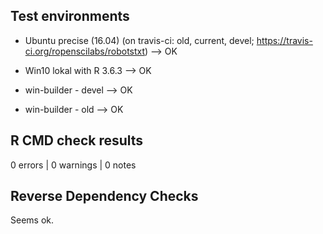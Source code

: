 

## Test environments

- Ubuntu precise (16.04) (on travis-ci: old, current, devel; https://travis-ci.org/ropenscilabs/robotstxt) --> OK

- Win10 lokal with R 3.6.3 --> OK
- win-builder   - devel    --> OK
- win-builder   - old      --> OK


## R CMD check results

0 errors | 0 warnings | 0 notes



## Reverse Dependency Checks

Seems ok.




